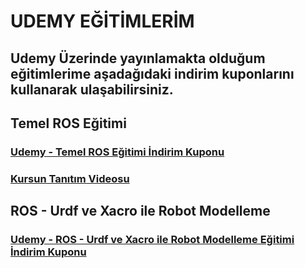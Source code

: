 # UDEMY EĞİTİMLERİM

## Udemy Üzerinde yayınlamakta olduğum eğitimlerime aşadağıdaki indirim kuponlarını kullanarak ulaşabilirsiniz.

## Temel ROS Eğitimi

### [Udemy - Temel ROS Eğitimi İndirim Kuponu](https://www.udemy.com/temel-ros-egitimi/?couponCode=2018_ROS])

### [Kursun Tanıtım Videosu](https://youtu.be/K92_CLqbFT4)

## ROS - Urdf ve Xacro ile Robot Modelleme

### [Udemy - ROS - Urdf ve Xacro ile Robot Modelleme Eğitimi İndirim Kuponu](https://www.udemy.com/ros-ile-robot-modelleme/?couponCode=ROSXACRO)
